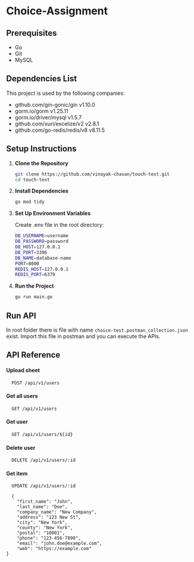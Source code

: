 # Choice-Assignment

## Prerequisites

- Go
- Git
- MySQL

## Dependencies List

This project is used by the following companies:

- github.com/gin-gonic/gin v1.10.0 
- gorm.io/gorm v1.25.11 
- gorm.io/driver/mysql v1.5.7 
- github.com/xuri/excelize/v2 v2.8.1 
- github.com/go-redis/redis/v8 v8.11.5


## Setup Instructions

1. **Clone the Repository**

   ```sh
   git clone https://github.com/vinayak-chavan/touch-test.git
   cd touch-test
   ```

2. **Install Dependencies**

   ```sh
   go mod tidy
   ```

3. **Set Up Environment Variables**

   Create .env file in the root directory:
   ```sh 
   DB_USERNAME=username
   DB_PASSWORD=password
   DB_HOST=127.0.0.1
   DB_PORT=3306
   DB_NAME=database-name
   PORT=8000
   REDIS_HOST=127.0.0.1
   REDIS_PORT=6379
   ```

4. **Run the Project**

   ```sh
   go run main.go
   ```

## Run API

In root folder there is file with name `choice-test.postman_collection.json` exist. Import this file in postman and you can execute the APIs.

## API Reference

#### Upload sheet

```http
  POST /api/v1/users
```

#### Get all users

```http
  GET /api/v1/users
```

#### Get user

```http
  GET /api/v1/users/${id}
```

#### Delete user

```http
  DELETE /api/v1/users/:id
```

#### Get item

```http
  UPDATE /api/v1/users/:id

  {
    "first_name": "John",
    "last_name": "Doe",
    "company_name": "New Company",
    "address": "123 New St",
    "city": "New York",
    "county": "New York",
    "postal": "10001",
    "phone": "123-456-7890",
    "email": "john.doe@example.com",
    "web": "https://example.com"
}
```
